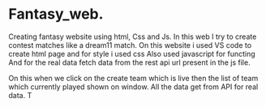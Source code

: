 # Fantasy_web.
Creating fantasy website using html, Css and Js.
In this web I try to create contest matches like a dream11 match.
On this website i used VS code to create html page and for style i used css 
Also used javascript for functing 
And for the real data fetch data from the rest api url present in the js file.

On this when we click on the create team which is live then the list of team which currently played shown on window.
All the data get from API for real data.
T
